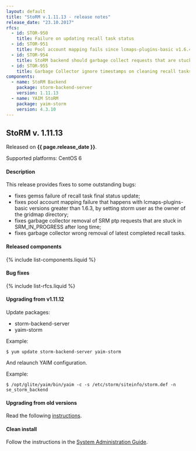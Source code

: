```yaml
---
layout: default
title: "StoRM v.1.11.13 - release notes"
release_date: "23.10.2017"
rfcs:
  - id: STOR-950
    title: Failure on updating recall task status
  - id: STOR-951
    title: Pool account mapping fails since lcmaps-plugins-basic v1.6.4
  - id: STOR-954
    title: StoRM backend should garbage collect requests that are stuck in SRM_IN_PROGRESS for a configurable amount of time
  - id: STOR-955
    title: Garbage Collector ignore timestamps on cleaning recall tasks
components:
  - name: StoRM Backend
    package: storm-backend-server
    version: 1.11.13
  - name: YAIM StoRM
    package: yaim-storm
    version: 4.3.10
---
```


## StoRM v. 1.11.13

Released on **{{ page.release_date }}**.

Supported platforms: <span class="label label-success">CentOS 6</span>

#### Description

This release provides fixes to some outstanding bugs:

* fixes gemss failure of recall task final status update;
* fixes pool account mapping failure that happens with lcmaps-plugins-basic versions greater than 1.6.3, by setting storm user as the owner of the gridmap directory;
* fixes garbage collector removal of SRM ptp requests that are stuck in SRM_IN_PROGRESS after long time;
* fixes garbage collector wrong removal of latest completed recall tasks.

#### Released components

{% include list-components.liquid %}

#### Bug fixes

{% include list-rfcs.liquid %}

#### Upgrading from v1.11.12

Update packages:

* storm-backend-server
* yaim-storm

Example:

    $ yum update storm-backend-server yaim-storm

And relaunch YAIM configuration.

Example:

    $ /opt/glite/yaim/bin/yaim -c -s /etc/storm/siteinfo/storm.def -n se_storm_backend

#### Upgrading from old versions

Read the following [instructions][upgrading-old].

#### Clean install

Follow the instructions in the [System Administration Guide][storm-sysadmin-guide].

[upgrading-old]: {{site.baseurl}}/documentation/sysadmin-guide/1.11.12/#upgrading
[storm-sysadmin-guide]: {{site.baseurl}}/documentation/sysadmin-guide